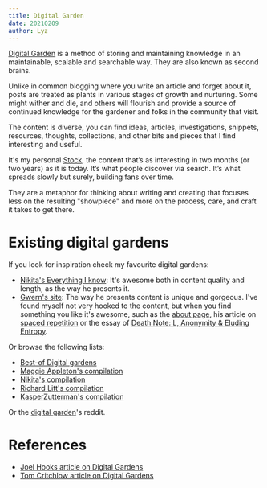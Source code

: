 ```yaml
---
title: Digital Garden
date: 20210209
author: Lyz
---
```


[Digital Garden](https://joelhooks.com/digital-garden) is a method of storing
 and maintaining knowledge in an maintainable, scalable and searchable way. They
 are also known as second brains.

Unlike in common blogging where you write an article and forget about it, posts
are treated as plants in various stages of growth and nurturing. Some might
wither and die, and others will flourish and provide a source of continued
knowledge for the gardener and folks in the community that visit.

The content is diverse, you can find ideas, articles, investigations, snippets,
resources, thoughts, collections, and other bits and pieces that I find
interesting and useful.

It's my personal [Stock](http://snarkmarket.com/2010/4890), the content that’s
as interesting in two months (or two years) as it is today. It’s what people
discover via search. It’s what spreads slowly but surely, building fans over
time.

They are a metaphor for thinking about writing and creating that focuses less on
the resulting "showpiece" and more on the process, care, and craft it takes to
get there.

# Existing digital gardens

If you look for inspiration check my favourite digital gardens:

* [Nikita's Everything I know](https://wiki.nikitavoloboev.xyz): It's awesome
    both in content quality and length, as the way he presents it.
* [Gwern's site](https://www.gwern.net/index): The way he presents content is
    unique and gorgeous. I've found myself not very hooked to the content, but
    when you find something you like it's awesome, such as the [about
    page](https://www.gwern.net/About), his article on
    [spaced repetition](https://www.gwern.net/Spaced-repetition) or the essay
    of [Death Note: L, Anonymity & Eluding
    Entropy](https://www.gwern.net/Death-Note-Anonymity).

Or browse the following lists:

* [Best-of Digital gardens](https://github.com/johnwidhalm/best-of-digital-gardens)
* [Maggie Appleton's compilation](https://github.com/MaggieAppleton/digital-gardeners)
* [Nikita's
    compilation](https://wiki.nikitavoloboev.xyz/other/wiki-workflow#similar-wikis-i-liked)
* [Richard Litt's compilation](https://github.com/RichardLitt/meta-knowledge)
* [KasperZutterman's compilation](https://github.com/KasperZutterman/Second-Brain)

Or the [digital garden](https://www.reddit.com/r/DigitalGardens/)'s reddit.

# References

* [Joel Hooks article on Digital Gardens](https://joelhooks.com/digital-garden)
* [Tom Critchlow article on Digital Gardens](https://tomcritchlow.com/2019/02/17/building-digital-garden/)

